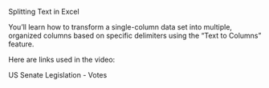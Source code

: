 Splitting Text in Excel

You’ll learn how to transform a single-column data set into multiple, organized columns based on specific delimiters using the “Text to Columns” feature.

Here are links used in the video:

US Senate Legislation - Votes